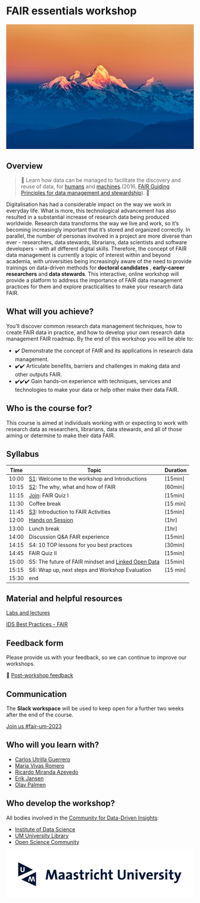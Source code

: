 # FAIR essentials workshop

<img src="img/fair.jpg" style="zoom:73%;" />

## Overview
> 📢 Learn how data can be managed to facilitate the discovery and reuse of data, for [humans](https://dbpedia.org/page/Human) and [machines](https://dbpedia.org/page/Machine).(2016, [FAIR Guiding Principles for data management and stewardship](https://www.nature.com/articles/sdata201618)). 📢

Digitalisation has had a considerable impact on the way we work in everyday life. What is more, this technological advancement has also resulted in a substantial increase of research data being produced worldwide. Research data transforms the way we live and work, so it’s becoming increasingly important that it’s stored and organized correctly. In parallel, the number of personas involved in a project are more diverse than ever - researchers, data stewards, librarians, data scientists and software developers - with all different digital skills.
Therefore, the concept of FAIR data management is currently a topic of interest within and beyond academia, with universities being increasingly aware of the need to provide trainings on data-driven methods for **doctoral candidates** , **early-career researchers** and **data stewards**. This interactive, online workshop will provide a platform to address the importance of FAIR data management practices for them and explore practicalities to make your research data FAIR.

## What will you achieve?

You’ll discover common research data management techniques, how to create FAIR data in practice, and how to develop your own research data management FAIR roadmap. By the end of this workshop you will be able to:

* ✔️ Demonstrate the concept of FAIR and its applications in research data management.
* ✔️✔️ Articulate benefits, barriers and challenges in making data and other outputs FAIR. 
* ✔️✔️✔️ Gain hands-on experience with techniques, services and technologies to make your data or help other make their data FAIR.

## Who is the course for?

This course is aimed at individuals working with or expecting to work with research data as researchers, librarians, data stewards, and all of those aiming or determine to make their data FAIR.

## Syllabus

|Time| Topic | Duration|
|--|--|--|
|10:00| [S1](https://docs.google.com/presentation/d/1KjB8yiS4WKfki832T4DbSbWr_X5JJXsDSDlZjsVoPkM/edit?usp=sharing): Welcome to the workshop and Introductions | [15min]|
|10:15 |[S2](https://docs.google.com/presentation/d/1z9-7qZKSOBt1D4meWmFo_u2xShzuxs8gTFXbebSFy7c/edit?usp=sharing): The why, what and how of FAIR| [60min]|
|11:15 |[Join](https://docs.google.com/presentation/d/10rHaOirXx3INgm6E5NZEGtryeBvdDWkpr7jHqGKXjSg/edit?usp=sharing): FAIR Quiz I |[15min]|
|11:30 |Coffee break| [15 min]|
|11:45 |[S3](https://docs.google.com/presentation/d/1uEJQVsyYeQVOH7u06q7qy3fSqouqqXRFaK0ICp1aZBs/edit?usp=sharing): Introduction to FAIR Activities| [15min]|
|12:00 |[Hands on Session](https://docs.google.com/document/d/1xOekDRW7tqTuaJ2EuNy_k1tdzYIotU6j_OJXdQbz-Mc/edit?usp=sharing) |[1hr] |
|13:00 |Lunch break|[1hr]|
|14:00 |Discussion Q&A FAIR experience| [15min]|
|14:15 |S4: 10 TOP lessons for you best practices| [30min]|
|14:45 |FAIR Quiz II| [15min]|
|15:00 |S5: The future of FAIR mindset and [Linked Open Data](https://lod-cloud.net/)| [15min]|
|15:15 |S6: Wrap up, next steps and Workshop Evaluation| [15 min]|
|15:30 |end||

## Material and helpful resources

[Labs and lectures](https://drive.google.com/drive/folders/1KtdONGCuax_fDEp-WH3OX5oANijU-ZQH?usp=sharing)

[IDS Best Practices - FAIR](https://maastrichtu-ids.github.io/best-practices/docs/fair-principles)



## Feedback form

Please provide us with your feedback, so we can continue to improve our workshops.

🍎 [Post-workshop feedback](https://form.typeform.com/c/U8ih72Zc?typeform-medium=embed-snippet)



## Communication

The **Slack workspace** will be  used to keep open for a further two weeks after the end of the course.

[Join us #fair-um-2023](https://fair-um-2023.slack.com/archives/C01KFA8MJUV)



## Who will you learn with?

* [Carlos Utrilla Guerrero](https://www.maastrichtuniversity.nl/p70069673)
* [Maria Vivas Romero]()
* [Ricardo Miranda Azevedo](https://www.maastrichtuniversity.nl/r.demirandaazevedo)
* [Erik Jansen](https://www.maastrichtuniversity.nl/erik.jansen)
* [Olav Palmen](https://www.maastrichtuniversity.nl/p70067301)

## Who develop the workshop?
All bodies involved in the [Community for Data-Driven Insights](https://library.maastrichtuniversity.nl/research-support/rdm/#cddi):
* [Institute of Data Science](https://www.maastrichtuniversity.nl/research/institute-data-science)
* [UM University Library](https://library.maastrichtuniversity.nl/)
* [Open Science Community]()

<img src="img/mu-logo.jpg" style="zoom:73%;" />